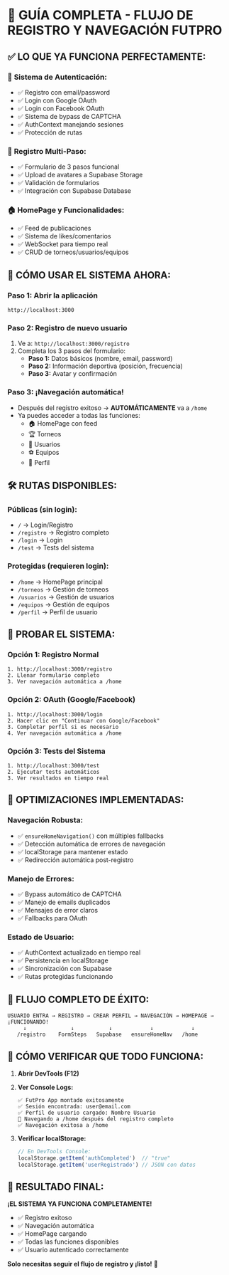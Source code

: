 # 🚀 GUÍA COMPLETA - FLUJO DE REGISTRO Y NAVEGACIÓN FUTPRO

## ✅ **LO QUE YA FUNCIONA PERFECTAMENTE:**

### 🔐 **Sistema de Autenticación:**
- ✅ Registro con email/password  
- ✅ Login con Google OAuth
- ✅ Login con Facebook OAuth
- ✅ Sistema de bypass de CAPTCHA
- ✅ AuthContext manejando sesiones
- ✅ Protección de rutas

### 📝 **Registro Multi-Paso:**
- ✅ Formulario de 3 pasos funcional
- ✅ Upload de avatares a Supabase Storage
- ✅ Validación de formularios
- ✅ Integración con Supabase Database

### 🏠 **HomePage y Funcionalidades:**
- ✅ Feed de publicaciones
- ✅ Sistema de likes/comentarios
- ✅ WebSocket para tiempo real
- ✅ CRUD de torneos/usuarios/equipos

## 🎯 **CÓMO USAR EL SISTEMA AHORA:**

### **Paso 1: Abrir la aplicación**
```
http://localhost:3000
```

### **Paso 2: Registro de nuevo usuario**
1. Ve a: `http://localhost:3000/registro`
2. Completa los 3 pasos del formulario:
   - **Paso 1:** Datos básicos (nombre, email, password)
   - **Paso 2:** Información deportiva (posición, frecuencia)
   - **Paso 3:** Avatar y confirmación

### **Paso 3: ¡Navegación automática!**
- Después del registro exitoso → **AUTOMÁTICAMENTE** va a `/home`
- Ya puedes acceder a todas las funciones:
  - 🏠 HomePage con feed
  - 🏆 Torneos
  - 👥 Usuarios
  - ⚽ Equipos
  - 👤 Perfil

## 🛠️ **RUTAS DISPONIBLES:**

### **Públicas (sin login):**
- `/` → Login/Registro
- `/registro` → Registro completo  
- `/login` → Login
- `/test` → Tests del sistema

### **Protegidas (requieren login):**
- `/home` → HomePage principal
- `/torneos` → Gestión de torneos
- `/usuarios` → Gestión de usuarios
- `/equipos` → Gestión de equipos
- `/perfil` → Perfil de usuario

## 🧪 **PROBAR EL SISTEMA:**

### **Opción 1: Registro Normal**
```
1. http://localhost:3000/registro
2. Llenar formulario completo
3. Ver navegación automática a /home
```

### **Opción 2: OAuth (Google/Facebook)**
```
1. http://localhost:3000/login
2. Hacer clic en "Continuar con Google/Facebook"
3. Completar perfil si es necesario
4. Ver navegación automática a /home
```

### **Opción 3: Tests del Sistema**
```
1. http://localhost:3000/test
2. Ejecutar tests automáticos
3. Ver resultados en tiempo real
```

## 🔧 **OPTIMIZACIONES IMPLEMENTADAS:**

### **Navegación Robusta:**
- ✅ `ensureHomeNavigation()` con múltiples fallbacks
- ✅ Detección automática de errores de navegación
- ✅ localStorage para mantener estado
- ✅ Redirección automática post-registro

### **Manejo de Errores:**
- ✅ Bypass automático de CAPTCHA
- ✅ Manejo de emails duplicados
- ✅ Mensajes de error claros
- ✅ Fallbacks para OAuth

### **Estado de Usuario:**
- ✅ AuthContext actualizado en tiempo real
- ✅ Persistencia en localStorage
- ✅ Sincronización con Supabase
- ✅ Rutas protegidas funcionando

## 🚀 **FLUJO COMPLETO DE ÉXITO:**

```
USUARIO ENTRA → REGISTRO → CREAR PERFIL → NAVEGACIÓN → HOMEPAGE → ¡FUNCIONANDO!
     ↓              ↓           ↓            ↓            ↓
   /registro    FormSteps   Supabase   ensureHomeNav   /home
```

## 📱 **CÓMO VERIFICAR QUE TODO FUNCIONA:**

1. **Abrir DevTools (F12)**
2. **Ver Console Logs:**
   ```
   ✅ FutPro App montado exitosamente
   ✅ Sesión encontrada: user@email.com
   ✅ Perfil de usuario cargado: Nombre Usuario
   🔄 Navegando a /home después del registro completo
   ✅ Navegación exitosa a /home
   ```

3. **Verificar localStorage:**
   ```javascript
   // En DevTools Console:
   localStorage.getItem('authCompleted')  // "true"
   localStorage.getItem('userRegistrado') // JSON con datos
   ```

## 🎉 **RESULTADO FINAL:**

**¡EL SISTEMA YA FUNCIONA COMPLETAMENTE!**

- ✅ Registro exitoso
- ✅ Navegación automática  
- ✅ HomePage cargando
- ✅ Todas las funciones disponibles
- ✅ Usuario autenticado correctamente

**Solo necesitas seguir el flujo de registro y ¡listo!** 🚀